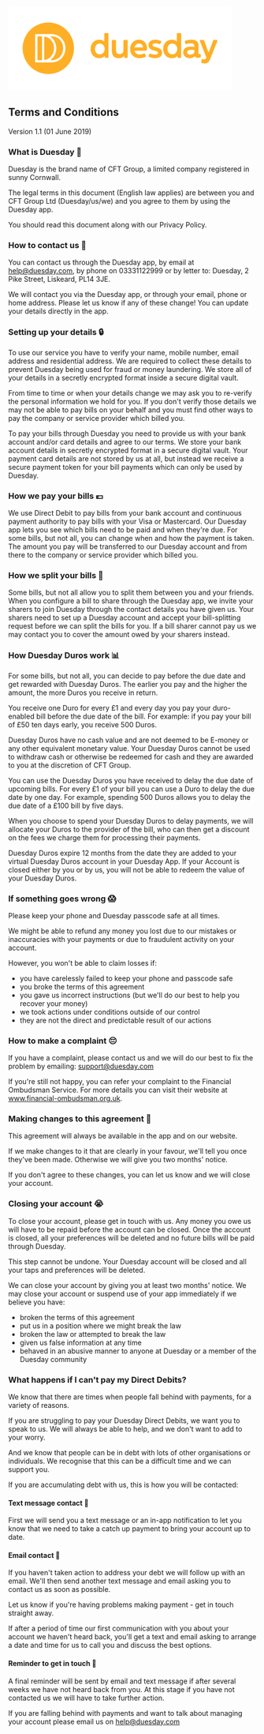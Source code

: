 [![Duesday logo](assets/img/logo-duesday-full-colour@2x.png)](http://duesday.com/)

## Terms and Conditions

Version 1.1 (01 June 2019)
### What is Duesday 🤔

Duesday is the brand name of CFT Group, a limited company registered in sunny Cornwall.

The legal terms in this document (English law applies) are between you and CFT Group Ltd (Duesday/us/we) and you agree to them by using the Duesday app.

You should read this document along with our Privacy Policy.
### How to contact us 💬

You can contact us through the Duesday app, by email at help@duesday.com, by phone on 03331122999 or by letter to: Duesday, 2 Pike Street, Liskeard, PL14 3JE.

We will contact you via the Duesday app, or through your email, phone or home address. Please let us know if any of these change! You can update your details directly in the app.
### Setting up your details 🔒

To use our service you have to verify your name, mobile number, email address and residential address. We are required to collect these details to prevent Duesday being used for fraud or money laundering. We store all of your details in a secretly encrypted format inside a secure digital vault.

From time to time or when your details change we may ask you to re-verify the personal information we hold for you. If you don't verify those details we may not be able to pay bills on your behalf and you must find other ways to pay the company or service provider which billed you. 

To pay your bills through Duesday you need to provide us with your bank account and/or card details and agree to our terms. We store your bank account details in secretly encrypted format in a secure digital vault. Your payment card details are not stored by us at all, but instead we receive a secure payment token for your bill payments which can only be used by Duesday.
### How we pay your bills 💷

We use Direct Debit to pay bills from your bank account and continuous payment authority to pay bills with your Visa or Mastercard. Our Duesday app lets you see which bills need to be paid and when they're due. For some bills, but not all, you can change when and how the payment is taken. The amount you pay will be transferred to our Duesday account and from there to the company or service provider which billed you. 
### How we split your bills 🤝

Some bills, but not all allow you to split them between you and your friends. When you configure a bill to share through the Duesday app, we invite your sharers to join Duesday through the contact details you have given us. Your sharers need to set up a Duesday account and accept your bill-splitting request before we can split the bills for you. If a bill sharer cannot pay us we may contact you to cover the amount owed by your sharers instead.
### How Duesday Duros work 📊

For some bills, but not all, you can decide to pay before the due date and get rewarded with Duesday Duros. The earlier you pay and the higher the amount, the more Duros you receive in return. 

You receive one Duro for every £1 and every day you pay your duro-enabled bill before the due date of the bill. For example: if you pay your bill of £50 ten days early, you receive 500 Duros.

Duesday Duros have no cash value and are not deemed to be E-money or any other equivalent monetary value. Your Duesday Duros cannot be used to withdraw cash or otherwise be redeemed for cash and they are awarded to you at the discretion of CFT Group. 

You can use the Duesday Duros you have received to delay the due date of upcoming bills. For every £1 of your bill you can use a Duro to delay the due date by one day. For example, spending 500 Duros allows you to delay the due date of a £100 bill by five days.

When you choose to spend your Duesday Duros to delay payments, we will allocate your Duros to the provider of the bill, who can then get a discount on the fees we charge them for processing their payments.

Duesday Duros expire 12 months from the date they are added to your virtual Duesday Duros account in your Duesday App. If your Account is closed either by you or by us, you will not be able to redeem the value of your Duesday Duros.
### If something goes wrong 😱

Please keep your phone and Duesday passcode safe at all times.

We might be able to refund any money you lost due to our mistakes or inaccuracies with your payments or due to fraudulent activity on your account.

However, you won't be able to claim losses if:

- you have carelessly failed to keep your phone and passcode safe
- you broke the terms of this agreement
- you gave us incorrect instructions (but we'll do our best to help you recover your money)
- we took actions under conditions outside of our control
- they are not the direct and predictable result of our actions
### How to make a complaint 😔

If you have a complaint, please contact us and we will do our best to fix the problem  by emailing: support@duesday.com

If you're still not happy, you can refer your complaint to the Financial Ombudsman Service. For more details you can visit their website at www.financial-ombudsman.org.uk.
### Making changes to this agreement 📝

This agreement will always be available in the app and on our website.

If we make changes to it that are clearly in your favour, we'll tell you once they've been made. Otherwise we will give you two months' notice.

If you don't agree to these changes, you can let us know and we will close your account. 
### Closing your account 😭

To close your account, please get in touch with us. Any money you owe us will have to be repaid before the account can be closed. Once the account is closed, all your preferences will be deleted and no future bills will be paid through Duesday.

This step cannot be undone. Your Duesday account will be closed and all your taps and preferences will be deleted.

We can close your account by giving you at least two months' notice. We may close your account or suspend use of your app immediately if we believe you have:

- broken the terms of this agreement
- put us in a position where we might break the law
- broken the law or attempted to break the law
- given us false information at any time
- behaved in an abusive manner to anyone at Duesday or a member of the Duesday community

### What happens if I can't pay my Direct Debits?

We know that there are times when people fall behind with payments, for a variety of reasons.

If you are struggling to pay your Duesday Direct Debits, we want you to speak to us. We will always be able to help, and we don't want to add to your worry.

And we know that people can be in debt with lots of other organisations or individuals. We recognise that this can be a difficult time and we can support you.

If you are accumulating debt with us, this is how you will be contacted:
#### Text message contact 📩

First we will send you a text message or an in-app notification to let you know that we need to take a catch up payment to bring your account up to date.
#### Email contact 📩

If you haven't taken action to address your debt we will follow up with an email.
We'll then send another text message and email asking you to contact us as soon as possible.

Let us know if you're having problems making payment - get in touch straight away.

If after a period of time our first communication with you about your account we haven't heard back, you'll get a text and email asking to arrange a date and time for us to call you and discuss the best options.
#### Reminder to get in touch 📆

A final reminder will be sent by email and text message if after several weeks we have not heard back from you. At this stage if you have not contacted us we will have to take further action.

If you are falling behind with payments and want to talk about managing your account please email us on help@duesday.com
